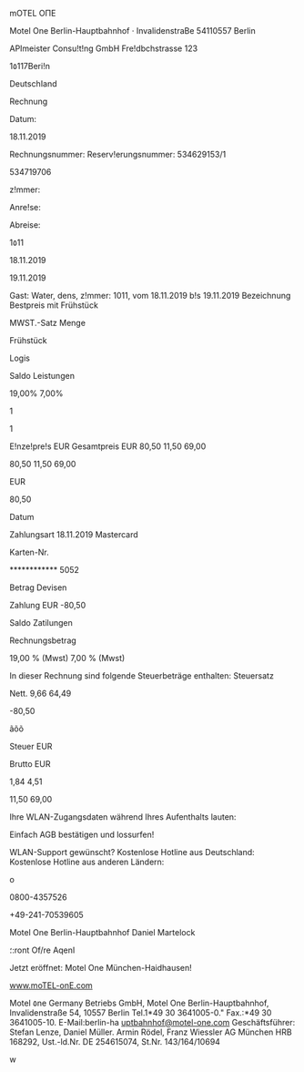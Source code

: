 mOTEL ОПЕ

Motel  One  Berlin-Hauptbahnhof ·  InvalidenstraBe 54110557 Berlin

APImeister Consu!t!ng  GmbH
Fre!dbchstrasse  123

1٥117Beri!n

Deutschاand

Rechnung

Datum:

18.11.2019

Rechnungsnummer:
Reserv!erungsnummer:  534629153/1

534719706

z!mmer:

Anre!se:

Abreise:

1٥11

18.11.2019

19.11.2019

Gast:  Water,  dens,  z!mmer:  1011,  vom  18.11.2019  b!s  19.11.2019
Bezeichnung
Bestpreis mit Frühstück

MWST.-Satz Menge

Frühstück

Logis

Saldo  Leistungen

19,00%
7,00%

1

1

E!nze!pre!s  EUR Gesamtpreis  EUR
80,50
11,50
69,00

80,50
11,50
69,00

EUR

80,50

Datum

Zahlungsart
18.11.2019  Mastercard

Karten-Nr.

************ 5052

Betrag  Devisen

Zahlung  EUR
-80,50

Saldo Zatilungen

Rechnungsbetrag

19,00  %  (Mwst)
7,00  %  (Mwst)

In  dieser Rechnung  sind folgende  Steuerbeträge enthalten:
Steuersatz

Nett.
9,66
64,49

-80,50

ãõõ

Steuer  EUR

Brutto  EUR

1,84
4,51

11,50
69,00

Ihre WLAN-Zugangsdaten während  Ihres Aufenthalts  lauten:

Einfach AGB
bestätigen  und
lossurfen!

WLAN-Support gewünscht?
Kostenlose  Hotline  aus  Deutschland:
Kostenlose  Hotline  aus anderen  Ländern:

o

0800-4357526

+49-241-70539605

Motel  One  Berlin-Hauptbahnhof
Daniel  Martelock

؛:ront  Of/re AqenI

Jetzt eröffnet:
Motel One  München-Haidhausen!

www.moTEL-onE.com

Motel  ٥ne Germany Betriebs GmbH,  Motel  One Berlin-Hauptbahnhof,  Invalidenstraße 54,  10557  Berlin
Tel.1*49 30  3641005-0."  Fax.:*49  30  3641005-10.  E-Mail:berlin-ha uptbahnhof@motel-one.com
Geschäftsführer:  Stefan  Lenze,  Daniel  Müller.  Armin  Rödel,  Franz  Wiessler
AG  München  HRB  168292,  Ust.-ld.Nr.  DE 254615074,  St.Nr.  143/164/10694

w
